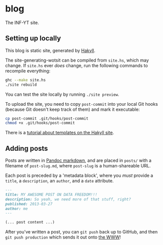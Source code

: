 blog
====

The INF-YT site.


Setting up locally
------------------

This blog is static site, generated by [Hakyll][].

The site-generating-wotsit can be compiled from `site.hs`, which may
change. If `site.hs` ever *does* change, run the following commands
to recompile everything:

```bash
ghc --make site.hs
./site rebuild
```

You can test the site locally by running `./site preview`.

To upload the site, you need to copy `post-commit` into your local Git hooks
(because Git doesn't keep track of them) and mark it executable:

```bash
cp post-commit .git/hooks/post-commit
chmod +x .git/hooks/post-commit
```

There is a [tutorial about templates on the Hakyll site][templating].


Adding posts
------------

Posts are written in [Pandoc markdown][], and are placed in `posts/`
with a filename of `post-slug.md`, where `post-slug` is
a human-shareable URL.

Each post is preceded by a 'metadata block', where you *must* provide
a `title`, a `description`, an `author`, and a `date` attribute.

```markdown
---
title: MY AWESOME POST ON DATA FREEDOM!!!
description: So yeah, we need more of that stuff, right?
published: 2013-03-27
author: me
---

(... post content ...)
```

After you've written a post, you can `git push` back up to GitHub, and
then `git push production` which sends it out onto [the WWW][inf-yt]!


<!-- references -->

[Hakyll]: http://jaspervdj.be/hakyll/
[templating]: http://jaspervdj.be/hakyll/tutorials/04-compilers.html#templates
[Pandoc markdown]: http://www.johnmacfarlane.net/pandoc/README.html#pandocs-markdown
[inf-yt]: http://inf-yt.org.uk/
